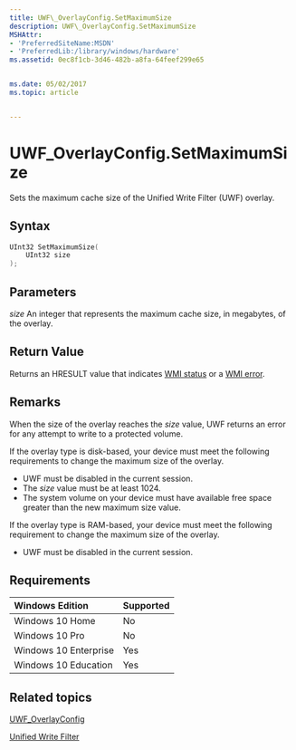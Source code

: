 ```yaml
---
title: UWF\_OverlayConfig.SetMaximumSize
description: UWF\_OverlayConfig.SetMaximumSize
MSHAttr:
- 'PreferredSiteName:MSDN'
- 'PreferredLib:/library/windows/hardware'
ms.assetid: 0ec8f1cb-3d46-482b-a8fa-64feef299e65


ms.date: 05/02/2017
ms.topic: article


---
```

# UWF\_OverlayConfig.SetMaximumSize

Sets the maximum cache size of the Unified Write Filter (UWF) overlay.

## Syntax

```powershell
UInt32 SetMaximumSize(
    UInt32 size
);
```

## Parameters

<a href="" id="size"></a>*size*
An integer that represents the maximum cache size, in megabytes, of the overlay.

## Return Value

Returns an HRESULT value that indicates [WMI status](/windows/win32/wmisdk/wmi-non-error-constants) or a [WMI error](/windows/win32/wmisdk/wmi-error-constants).

## Remarks

When the size of the overlay reaches the *size* value, UWF returns an error for any attempt to write to a protected volume.

If the overlay type is disk-based, your device must meet the following requirements to change the maximum size of the overlay.

* UWF must be disabled in the current session.
* The *size* value must be at least 1024.
* The system volume on your device must have available free space greater than the new maximum size value.

If the overlay type is RAM-based, your device must meet the following requirement to change the maximum size of the overlay.

* UWF must be disabled in the current session.

## Requirements

| Windows Edition       | Supported |
|:----------------------|:----------|
| Windows 10 Home       | No        |
| Windows 10 Pro        | No        |
| Windows 10 Enterprise | Yes       |
| Windows 10 Education  | Yes       |

## Related topics

[UWF\_OverlayConfig](uwf-overlayconfig.md)

[Unified Write Filter](unified-write-filter.md)